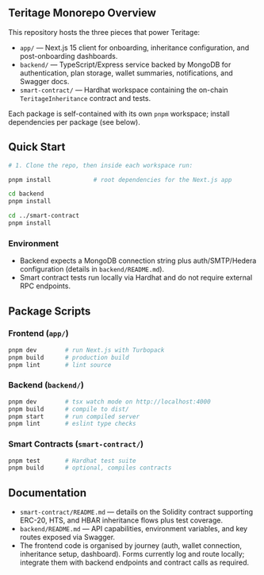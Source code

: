 ## Teritage Monorepo Overview

This repository hosts the three pieces that power Teritage:

- `app/` &mdash; Next.js 15 client for onboarding, inheritance configuration, and post-onboarding dashboards.
- `backend/` &mdash; TypeScript/Express service backed by MongoDB for authentication, plan storage, wallet summaries, notifications, and Swagger docs.
- `smart-contract/` &mdash; Hardhat workspace containing the on-chain `TeritageInheritance` contract and tests.

Each package is self-contained with its own `pnpm` workspace; install dependencies per package (see below).

## Quick Start 

```bash
# 1. Clone the repo, then inside each workspace run:

pnpm install            # root dependencies for the Next.js app

cd backend
pnpm install

cd ../smart-contract
pnpm install
```

### Environment

- Backend expects a MongoDB connection string plus auth/SMTP/Hedera configuration (details in `backend/README.md`).
- Smart contract tests run locally via Hardhat and do not require external RPC endpoints.

## Package Scripts

### Frontend (`app/`)

```bash
pnpm dev        # run Next.js with Turbopack
pnpm build      # production build
pnpm lint       # lint source
```

### Backend (`backend/`)

```bash
pnpm dev        # tsx watch mode on http://localhost:4000
pnpm build      # compile to dist/
pnpm start      # run compiled server
pnpm lint       # eslint type checks
```

### Smart Contracts (`smart-contract/`)

```bash
pnpm test       # Hardhat test suite
pnpm build      # optional, compiles contracts
```

## Documentation

- `smart-contract/README.md` &mdash; details on the Solidity contract supporting ERC-20, HTS, and HBAR inheritance flows plus test coverage.
- `backend/README.md` &mdash; API capabilities, environment variables, and key routes exposed via Swagger.
- The frontend code is organised by journey (auth, wallet connection, inheritance setup, dashboard). Forms currently log and route locally; integrate them with backend endpoints and contract calls as required.

